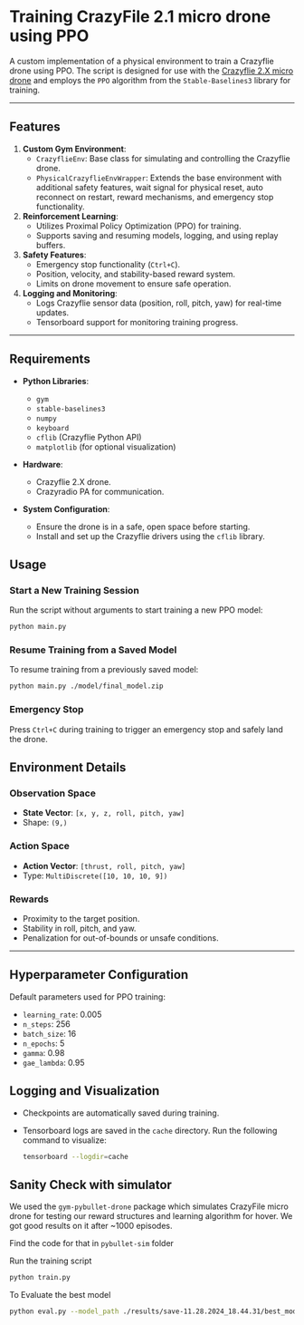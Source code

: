 # Training CrazyFile 2.1 micro drone using PPO

A custom implementation of a physical environment to train a Crazyflie drone using PPO. The script is designed for use with the [Crazyflie 2.X micro drone](https://www.bitcraze.io/crazyflie-2-1/) and employs the `PPO` algorithm from the `Stable-Baselines3` library for training.

---

## Features

1. **Custom Gym Environment**:
   - `CrazyflieEnv`: Base class for simulating and controlling the Crazyflie drone.
   - `PhysicalCrazyflieEnvWrapper`: Extends the base environment with additional safety features, wait signal for physical reset,  auto reconnect on restart, reward mechanisms, and emergency stop functionality.
2. **Reinforcement Learning**:
   - Utilizes Proximal Policy Optimization (PPO) for training.
   - Supports saving and resuming models, logging, and using replay buffers.
3. **Safety Features**:
   - Emergency stop functionality (`Ctrl+C`).
   - Position, velocity, and stability-based reward system.
   - Limits on drone movement to ensure safe operation.
4. **Logging and Monitoring**:
   - Logs Crazyflie sensor data (position, roll, pitch, yaw) for real-time updates.
   - Tensorboard support for monitoring training progress.

---

## Requirements

- **Python Libraries**:
  - `gym`
  - `stable-baselines3`
  - `numpy`
  - `keyboard`
  - `cflib` (Crazyflie Python API)
  - `matplotlib` (for optional visualization)

- **Hardware**:
  - Crazyflie 2.X drone.
  - Crazyradio PA for communication.

- **System Configuration**:
  - Ensure the drone is in a safe, open space before starting.
  - Install and set up the Crazyflie drivers using the `cflib` library.

## Usage

### Start a New Training Session

Run the script without arguments to start training a new PPO model:

```bash
python main.py
```

### Resume Training from a Saved Model

To resume training from a previously saved model:

```bash
python main.py ./model/final_model.zip
```

### Emergency Stop

Press `Ctrl+C` during training to trigger an emergency stop and safely land the drone.



## Environment Details

### Observation Space

- **State Vector**: `[x, y, z, roll, pitch, yaw]`
- Shape: `(9,)`

### Action Space

- **Action Vector**: `[thrust, roll, pitch, yaw]`
- Type: `MultiDiscrete([10, 10, 10, 9])`

### Rewards

- Proximity to the target position.
- Stability in roll, pitch, and yaw.
- Penalization for out-of-bounds or unsafe conditions.

------

## Hyperparameter Configuration

Default parameters used for PPO training:

- `learning_rate`: 0.005
- `n_steps`: 256
- `batch_size`: 16
- `n_epochs`: 5
- `gamma`: 0.98
- `gae_lambda`: 0.95

## Logging and Visualization

- Checkpoints are automatically saved during training.

- Tensorboard logs are saved in the  `cache` directory. Run the following command to visualize:

  ```bash
  tensorboard --logdir=cache
  ```



## Sanity Check with simulator

We used the `gym-pybullet-drone` package which simulates CrazyFile micro drone for testing our reward structures and learning algorithm for hover. We got good results on it after ~1000 episodes.

Find the code for that in `pybullet-sim` folder

Run the training script

```bash	
python train.py
```
To Evaluate the best model

```bash
python eval.py --model_path ./results/save-11.28.2024_18.44.31/best_model.zip
```
